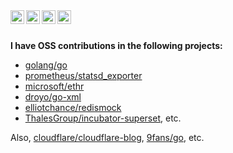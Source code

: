 <a href="https://www.linkedin.com/in/xdsarkar/">
  <img align="left" width="22px" src="https://cdn.jsdelivr.net/npm/simple-icons@v3/icons/linkedin.svg" />
</a>
<a href="https://stackoverflow.com/users/5821408/shmsr?tab=profile">
  <img align="left" width="22px" src="https://cdn.jsdelivr.net/npm/simple-icons@3.12.2/icons/stackoverflow.svg" />
</a>
<a href="https://twitter.com/xdsarkar">
  <img align="left" width="22px" src="https://cdn.jsdelivr.net/npm/simple-icons@v3/icons/twitter.svg" />
</a>
<a href="mailto:sarkar.subhams2@gmail.com">
  <img align="left" width="22px" src="https://cdn.jsdelivr.net/npm/simple-icons@3.12.2/icons/gmail.svg" />
</a>

<br />
<br />

**I have OSS contributions in the following projects:**
- [golang/go](https://github.com/golang/go)
- [prometheus/statsd_exporter](https://github.com/prometheus/statsd_exporter)
- [microsoft/ethr](https://github.com/microsoft/ethr)
- [droyo/go-xml](https://github.com/droyo/go-xml)
- [elliotchance/redismock](https://github.com/elliotchance/redismock)
- [ThalesGroup/incubator-superset](https://github.com/ThalesGroup/incubator-superset), etc.

Also, [cloudflare/cloudflare-blog](https://github.com/cloudflare/cloudflare-blog), [9fans/go](https://github.com/9fans/go), etc.
